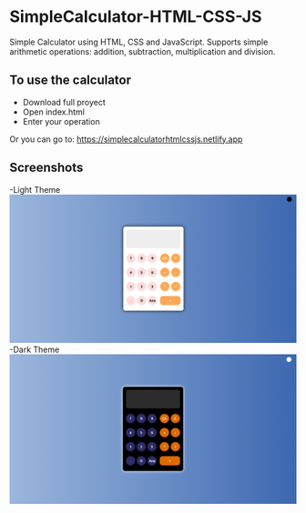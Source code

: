 # SimpleCalculator-HTML-CSS-JS

Simple Calculator using HTML, CSS and JavaScript. Supports simple arithmetic operations: addition, subtraction, multiplication and division.

## To use the calculator
<ul>
   <li>Download full proyect</li>
   <li>Open index.html</li>
   <li>Enter your operation</li>
</ul>

Or you can go to: https://simplecalculatorhtmlcssjs.netlify.app

## Screenshots
-Light Theme
![Screenshot Light Theme](https://github.com/SantiagoCumpa/SimpleCalculator-HTML-CSS-JS/blob/branch1/img/CalculatorLightThemeSS.PNG)
-Dark Theme
![Screenshot Dark Theme](https://github.com/SantiagoCumpa/SimpleCalculator-HTML-CSS-JS/blob/branch1/img/CalculatorDarkThemeSS.PNG)
